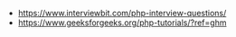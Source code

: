 - https://www.interviewbit.com/php-interview-questions/
- https://www.geeksforgeeks.org/php-tutorials/?ref=ghm
